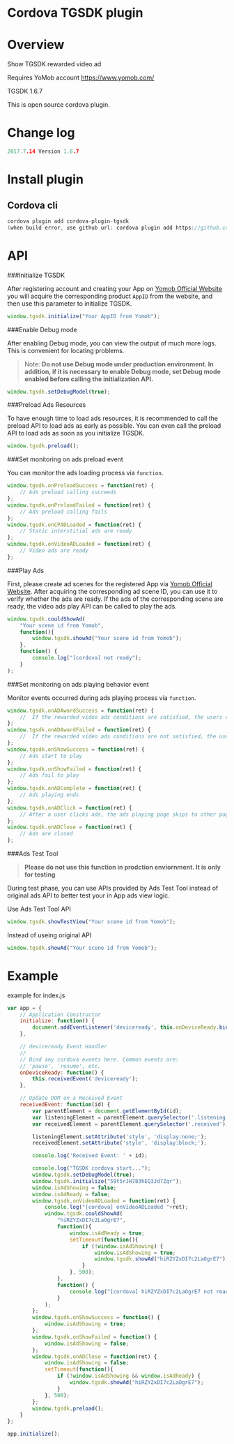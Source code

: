Cordova TGSDK plugin
====================
# Overview #
Show TGSDK rewarded video ad

Requires YoMob account https://www.yomob.com/

TGSDK 1.6.7

This is open source cordova plugin.

# Change log #
```c
2017.7.14 Version 1.6.7
```
# Install plugin #

## Cordova cli ##
```c
cordova plugin add cordova-plugin-tgsdk
(when build error, use github url: cordova plugin add https://github.com/soulgame/cordova-plugin-tgsdk)
```
# API #

###Initialize TGSDK

After registering account and creating your App on [Yomob Official Website](http://yomob.com/) you will acquire the corresponding product `AppID` from the website, and then use this parameter to initialize TGSDK.

```javascript
window.tgsdk.initialize("Your AppID from Yomob");
```

###Enable Debug mode

After enabling Debug mode, you can view the output of much more logs. This is convenient for locating problems.

>Note: **Do not use Debug mode under production environment. In addition, if it is necessary to enable Debug mode, set Debug mode enabled before calling the initialization API.**

```javascript
window.tgsdk.setDebugModel(true);
```
###Preload Ads Resources

To have enough time to load ads resources, it is recommended to call the preload API to load ads as early as possible. You can even call the preload API to load ads as soon as you initialize TGSDK.

```javascript
window.tgsdk.preload();
```
###Set monitoring on ads preload event

You can monitor the ads loading process via `function`.

```javascript
window.tgsdk.onPreloadSuccess = function(ret) {
    // Ads preload calling succeeds
};
window.tgsdk.onPreloadFailed = function(ret) {
    // Ads preload calling fails
};
window.tgsdk.onCPADLoaded = function(ret) {
    // Static interstitial ads are ready
};
window.tgsdk.onVideoADLoaded = function(ret) {
    // Video ads are ready
};
```
###Play Ads

First, please create ad scenes for the registered App via [Yomob Official Website](http://yomob.com/). After acquiring the corresponding ad scene ID, you can use it to verify whether the ads are ready. If the ads of the corresponding scene are ready, the video ads play API can be called to play the ads.

```javascript
window.tgsdk.couldShowAd(
    "Your scene id from Yomob",
    function(){
        window.tgsdk.showAd("Your scene id from Yomob");
    },
    function() {
        console.log("[cordova] not ready");
    }
);
```
###Set monitoring on ads playing behavior event

Monitor events occurred during ads playing process via `function`.

```javascript
window.tgsdk.onADAwardSuccess = function(ret) {
    //  If the rewarded video ads conditions are satisfied, the users can be awarded the bonus
};
window.tgsdk.onADAwardFailed = function(ret) {
    //  If the rewarded video ads conditions are not satisfied, the users cannot be awarded the bonus
};
window.tgsdk.onShowSuccess = function(ret) {
    // Ads start to play
};
window.tgsdk.onShowFailed = function(ret) {
    // Ads fail to play
};
window.tgsdk.onADComplete = function(ret) {
    // Ads playing ends
};
window.tgsdk.onADClick = function(ret) {
    // After a user clicks ads, the ads playing page skips to other pages
};
window.tgsdk.onADClose = function(ret) {
    // Ads are closed
};
```
###Ads Test Tool

>**Please do not use this function in prodction enviornment. It is only for testing**

During test phase, you can use APIs provided by Ads Test Tool instead of original ads API to better test your in App ads view logic.

Use Ads Test Tool API

```javascript
window.tgsdk.showTestView("Your scene id from Yomob");
```

Instead of useing original API

```javascript
window.tgsdk.showAd("Your scene id from Yomob");
```
# Example #

example for index.js

```javascript
var app = {
    // Application Constructor
    initialize: function() {
        document.addEventListener('deviceready', this.onDeviceReady.bind(this), false);
    },

    // deviceready Event Handler
    //
    // Bind any cordova events here. Common events are:
    // 'pause', 'resume', etc.
    onDeviceReady: function() {
        this.receivedEvent('deviceready');
    },

    // Update DOM on a Received Event
    receivedEvent: function(id) {
        var parentElement = document.getElementById(id);
        var listeningElement = parentElement.querySelector('.listening');
        var receivedElement = parentElement.querySelector('.received');

        listeningElement.setAttribute('style', 'display:none;');
        receivedElement.setAttribute('style', 'display:block;');

        console.log('Received Event: ' + id);

        console.log("TGSDK cordova start...");
        window.tgsdk.setDebugModel(true);
        window.tgsdk.initialize("59t5rJH783hEQ3Jd7Zqr");
        window.isAdShowing = false;
        window.isAdReady = false;
        window.tgsdk.onVideoADLoaded = function(ret) {
            console.log("[cordova] onVideoADLoaded "+ret);
            window.tgsdk.couldShowAd(
                "hiRZYZxDI7c2LaOgrE7",
                function(){
                    window.isAdReady = true;
                    setTimeout(function(){
                        if (!window.isAdShowing) {
                            window.isAdShowing = true;
                            window.tgsdk.showAd("hiRZYZxDI7c2LaOgrE7");
                        }
                    }, 500);
                },
                function() {
                    console.log("[cordova] hiRZYZxDI7c2LaOgrE7 not ready");
                }
            );
        };
        window.tgsdk.onShowSuccess = function() {
            window.isAdShowing = true;
        };
        window.tgsdk.onShowFailed = function() {
            window.isAdShowing = false;
        };
        window.tgsdk.onADClose = function(ret) {
            window.isAdShowing = false;
            setTimeout(function(){
                if (!window.isAdShowing && window.isAdReady) {
                    window.tgsdk.showAd("hiRZYZxDI7c2LaOgrE7");
                }
            }, 500);
        };
        window.tgsdk.preload();
    }
};

app.initialize();
```
